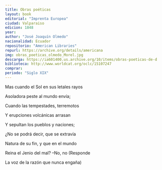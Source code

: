```yaml
---
title: Obras poéticas
layout: book
editorial: "Imprenta Europea"
ciudad: Valparaiso
edicion: 1848
year: 
author: "José Joaquín Olmedo"
nacionalidad: Ecuador
repositorio: "American Libraries"
repurl: https://archive.org/details/americana
img: obras_poeticas_olmedo_Morel.jpg
descarga: https://ia601400.us.archive.org/10/items/obras-poeticas-de-d.-jose-joaquin-olmedo/Obras%20poeticas%20de%20D.%20Jose%20Joaquin%20Olmedo.pdf
biblioteca: http://www.worldcat.org/oclc/15107247
comprar: 
periodo: "Siglo XIX"
---
```

 

Mas cuando el Sol en sus letales rayos
 
Asoladora peste al mundo envía;
 
Cuando las tempestades, terremotos
 
Y erupciones volcánicas arrasan
 
Y sepultan los pueblos y naciones;
 
¿No se podrá decir, que se extravía
 
Natura de su fin, y que en el mundo
 
Reina el Jenio del mal? –No, no (Responde
 
La voz de la razón que nunca engaña)
